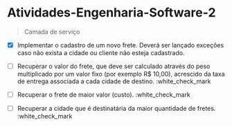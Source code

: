 # Atividades-Engenharia-Software-2
 > Camada de serviço
- [x] Implementar o cadastro de um novo frete. Deverá ser lançado exceções caso não 
exista a cidade ou cliente não esteja cadastrado. 
- [ ] Recuperar o valor do frete, que deve ser calculado através do peso multiplicado 
por um valor fixo (por exemplo R$ 10,00), acrescido da taxa de entrega associada 
a cada cidade de destino. :white_check_mark
- [ ] Recuperar o frete de maior valor (custo). :white_check_mark 
- [ ] Recuperar a cidade que é destinatária da maior quantidade de fretes. :white_check_mark

